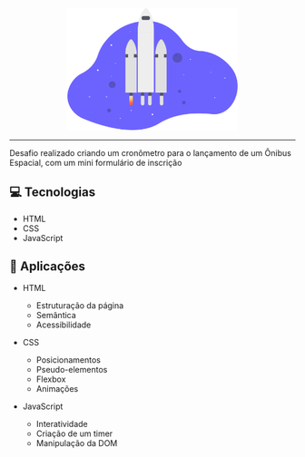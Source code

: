 <p align="center">
    <img width="300" src="./images/rocket.svg">
</p>

-------
Desafio realizado criando um cronômetro para o lançamento de um Ônibus Espacial, com um mini formulário de inscrição

## 💻 Tecnologias
- HTML
- CSS
- JavaScript

## 💬 Aplicações
- HTML
    - Estruturação da página 
    - Semântica
    - Acessibilidade
    
- CSS
    - Posicionamentos
    - Pseudo-elementos
    - Flexbox
    - Animações 
    
- JavaScript
    - Interatividade
    - Criação de um timer
    - Manipulação da DOM    
